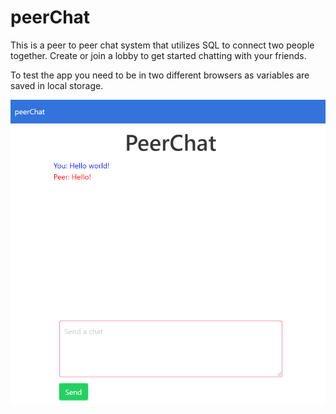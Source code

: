 # peerChat

This is a peer to peer chat system that utilizes SQL to connect two people together. Create or join a lobby to get started chatting with your friends.

To test the app you need to be in two different browsers as variables are saved in local storage.

![Image of PeerChat](./images/PeerChat.png)

## 